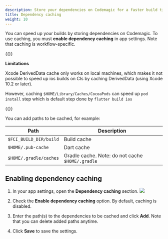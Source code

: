 ```yaml
---
description: Store your dependencies on Codemagic for a faster build time.
title: Dependency caching
weight: 10
---
```


You can speed up your builds by storing dependencies on Codemagic. To use caching, you must **enable dependency caching** in app settings. Note that caching is workflow-specific.

{{<notebox>}}

**Limitations**

Xcode DerivedData cache only works on local machines, which makes it not possible to speed up ios builds on CIs by caching DerivedData (using Xcode 10.2 or later).

However, caching `$HOME/Library/Caches/CocoaPods` can speed up `pod install` step which is default step done by `flutter build ios`

{{</notebox>}}


You can add paths to be cached, for example:

| **Path**                                    | **Description**                                  |
| ------------------------------------------- | ------------------------------------------------ |
| `$FCI_BUILD_DIR/build`                      | Build cache                                      |
| `$HOME/.pub-cache`                          | Dart cache                                       |
| `$HOME/.gradle/caches`                      | Gradle cache. Note: do not cache `$HOME/.gradle` |

## Enabling dependency caching

1. In your app settings, open the **Dependency caching** section.
   ![](../uploads/2019/04/caching_enabled.PNG)
   
2. Check the **Enable dependency caching** option. By default, caching is disabled.
3. Enter the path(s) to the dependencies to be cached and click **Add**. Note that you can delete added paths anytime.
4. Click **Save** to save the settings.
